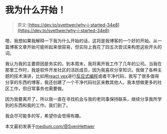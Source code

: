 # 我为什么开始！

> 原文:[https://dev.to/svettwer/why-i-started-34e8](https://dev.to/svettwer/why-i-started-34e8)

嗯，我想如果我解释一下我为什么开始的话，这将是我博客的一个好的开始。从一篇博客文章开始可能听起来很容易，但实际上我花了四五次尝试来构思这些开头的词。

我认为我的主要原因是务实的。到本周末，我将离开我工作了几年的公司。当我在那里工作时，我是软件开发社区的活跃成员，因为我喜欢分享知识。我做了各种主题的技术演讲，比如用[react vex](http://reactivex.io/)进行[反应式编程](https://en.wikipedia.org/wiki/Reactive_programming)或者干净代码，我写了很多值得分享的东西的博客，我还创建了一个干净代码社区来教其他人。我本想做更多的社区工作，但日常事务也需要做。

因为我要离开了，所以我一直在寻找机会与我的老同事保持联系，继续分享我所学到的东西和我的工作。我们到了。

我会尽可能多的写，希望你会觉得有趣。

本文最初发表于[medium.com/@SvenHettwer](https://medium.com/@SvenHettwer/why-i-started-e693feb3656a)
